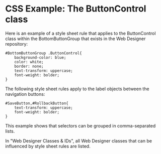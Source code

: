 # CSS Example: The ButtonControl class

Here is an example of a style sheet rule that applies to the ButtonControl class within the BottomButtonGroup that exists in the Web Designer repository:

```language-css
#BottomButtonGroup .ButtonControl{
    background-color: blue;
    color: white;
    border: none;
    text-transform: uppercase;
    font-weight: bolder;
}
```

The following style sheet rules apply to the label objects between the navigation buttons:

```language-css
#SaveButton,#RollbackButton{
    text-transform: uppercase;
    font-weight: bolder;
}
```

This example shows that selectors can be grouped in comma-separated lists.

In "Web Designer Classes & IDs", all Web Designer classes that can be influenced by style sheet rules are listed.